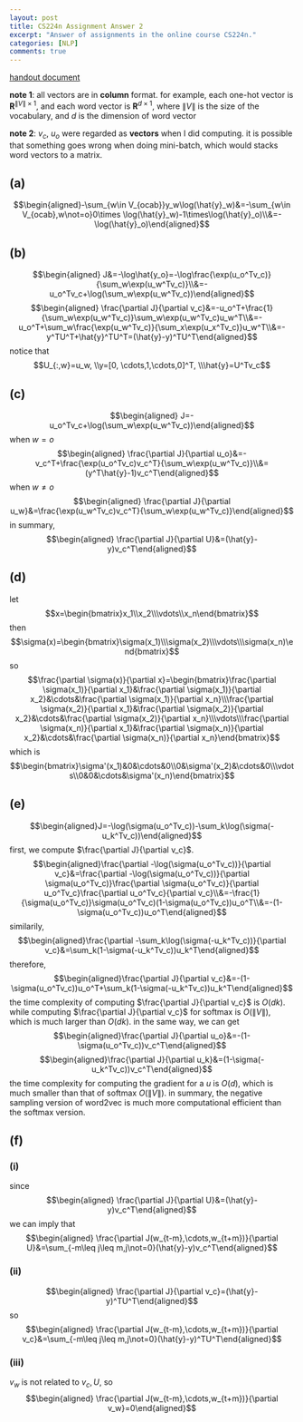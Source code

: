 ```yaml
---
layout: post
title: CS224n Assignment Answer 2
excerpt: "Answer of assignments in the online course CS224n."
categories: [NLP]
comments: true
---
```


[handout document](https://web.stanford.edu/class/cs224n/assignments/a2.pdf)

**note 1**: all vectors are in **column** format. for example, each one-hot vector is $\mathbf{R}^{\|V\|\times 1}$, and each word vector is $\mathbf{R}^{d\times 1}$, where $\|V\|$ is the size of the vocabulary, and $d$ is the dimension of word vector

**note 2**: $v_c$, $u_o$ were regarded as **vectors** when I did computing. it is possible that something goes wrong when doing mini-batch, which would stacks word vectors to a matrix.

## (a)

$$\begin{aligned}-\sum_{w\in V_{ocab}}y_w\log(\hat{y}_w)&=-\sum_{w\in V_{ocab},w\not=o}0\times \log(\hat{y}_w)-1\times\log(\hat{y}_o)\\&=-\log(\hat{y}_o)\end{aligned}$$

## (b)

$$\begin{aligned}
J&=-\log\hat{y_o}=-\log\frac{\exp(u_o^Tv_c)}{\sum_w\exp(u_w^Tv_c)}\\&=-u_o^Tv_c+\log(\sum_w\exp(u_w^Tv_c))\end{aligned}$$
$$\begin{aligned}
\frac{\partial J}{\partial v_c}&=-u_o^T+\frac{1}{\sum_w\exp(u_w^Tv_c)}\sum_w\exp(u_w^Tv_c)u_w^T\\&=-u_o^T+\sum_w\frac{\exp(u_w^Tv_c)}{\sum_x\exp(u_x^Tv_c)}u_w^T\\&=-y^TU^T+\hat{y}^TU^T=(\hat{y}-y)^TU^T\end{aligned}$$
notice that 
$$U_{:,w}=u_w, \\y=[0, \cdots,1,\cdots,0]^T, \\\hat{y}=U^Tv_c$$

## (c)

$$\begin{aligned}
J=-u_o^Tv_c+\log(\sum_w\exp(u_w^Tv_c))\end{aligned}$$
when $w=o$
$$\begin{aligned}
\frac{\partial J}{\partial u_o}&=-v_c^T+\frac{\exp(u_o^Tv_c)v_c^T}{\sum_w\exp(u_w^Tv_c)}\\&=(y^T\hat{y}-1)v_c^T\end{aligned}$$
when $w\not=o$
$$\begin{aligned}
\frac{\partial J}{\partial u_w}&=\frac{\exp(u_w^Tv_c)v_c^T}{\sum_w\exp(u_w^Tv_c)}\end{aligned}$$
in summary,
$$\begin{aligned}
\frac{\partial J}{\partial U}&=(\hat{y}-y)v_c^T\end{aligned}$$

## (d)

let
$$x=\begin{bmatrix}x_1\\x_2\\\vdots\\x_n\end{bmatrix}$$
then
$$\sigma(x)=\begin{bmatrix}\sigma(x_1)\\\sigma(x_2)\\\vdots\\\sigma(x_n)\end{bmatrix}$$
so
$$\frac{\partial \sigma(x)}{\partial x}=\begin{bmatrix}\frac{\partial \sigma(x_1)}{\partial x_1}&\frac{\partial \sigma(x_1)}{\partial x_2}&\cdots&\frac{\partial \sigma(x_1)}{\partial x_n}\\\frac{\partial \sigma(x_2)}{\partial x_1}&\frac{\partial \sigma(x_2)}{\partial x_2}&\cdots&\frac{\partial \sigma(x_2)}{\partial x_n}\\\vdots\\\frac{\partial \sigma(x_n)}{\partial x_1}&\frac{\partial \sigma(x_n)}{\partial x_2}&\cdots&\frac{\partial \sigma(x_n)}{\partial x_n}\end{bmatrix}$$
which is
$$\begin{bmatrix}\sigma'(x_1)&0&\cdots&0\\0&\sigma'(x_2)&\cdots&0\\\vdots\\0&0&\cdots&\sigma'(x_n)\end{bmatrix}$$

## (e)

$$\begin{aligned}J=-\log(\sigma(u_o^Tv_c))-\sum_k\log(\sigma(-u_k^Tv_c))\end{aligned}$$
first, we compute $\frac{\partial J}{\partial v_c}$. 
$$\begin{aligned}\frac{\partial -\log(\sigma(u_o^Tv_c))}{\partial v_c}&=\frac{\partial -\log(\sigma(u_o^Tv_c))}{\partial \sigma(u_o^Tv_c)}\frac{\partial \sigma(u_o^Tv_c)}{\partial u_o^Tv_c}\frac{\partial u_o^Tv_c}{\partial v_c}\\&=-\frac{1}{\sigma(u_o^Tv_c)}\sigma(u_o^Tv_c)(1-\sigma(u_o^Tv_c))u_o^T\\&=-(1-\sigma(u_o^Tv_c))u_o^T\end{aligned}$$
similarily,
$$\begin{aligned}\frac{\partial -\sum_k\log(\sigma(-u_k^Tv_c))}{\partial v_c}&=\sum_k(1-\sigma(-u_k^Tv_c))u_k^T\end{aligned}$$
therefore,
$$\begin{aligned}\frac{\partial J}{\partial v_c}&=-(1-\sigma(u_o^Tv_c))u_o^T+\sum_k(1-\sigma(-u_k^Tv_c))u_k^T\end{aligned}$$
the time complexity of computing $\frac{\partial J}{\partial v_c}$ is $O(dk)$. while computing $\frac{\partial J}{\partial v_c}$ for softmax is $O(\|V\|)$, which is much larger than $O(dk)$.
in the same way, we can get
$$\begin{aligned}\frac{\partial J}{\partial u_o}&=-(1-\sigma(u_o^Tv_c))v_c^T\end{aligned}$$
$$\begin{aligned}\frac{\partial J}{\partial u_k}&=(1-\sigma(-u_k^Tv_c))v_c^T\end{aligned}$$
the time complexity for computing the gradient for a $u$ is $O(d)$, which is much smaller than that of softmax $O(\|V\|)$.
in summary, the negative sampling version of word2vec is much more computational efficient than the softmax version.

## (f)

### (i)

since
$$\begin{aligned}
\frac{\partial J}{\partial U}&=(\hat{y}-y)v_c^T\end{aligned}$$
we can imply that
$$\begin{aligned}
\frac{\partial J(w_{t-m},\cdots,w_{t+m})}{\partial U}&=\sum_{-m\leq j\leq m,j\not=0}(\hat{y}-y)v_c^T\end{aligned}$$

### (ii)

$$\begin{aligned}
\frac{\partial J}{\partial v_c}=(\hat{y}-y)^TU^T\end{aligned}$$
so
$$\begin{aligned}
\frac{\partial J(w_{t-m},\cdots,w_{t+m})}{\partial v_c}&=\sum_{-m\leq j\leq m,j\not=0}(\hat{y}-y)^TU^T\end{aligned}$$

### (iii)

$v_w$ is not related to $v_c, U$, so
$$\begin{aligned}
\frac{\partial J(w_{t-m},\cdots,w_{t+m})}{\partial v_w}=0\end{aligned}$$